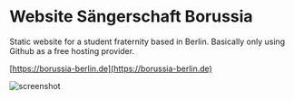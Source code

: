 # Website Sängerschaft Borussia

Static website for a student fraternity based in Berlin. Basically only using Github as a free hosting provider. 

[https://borussia-berlin.de](https://borussia-berlin.de)


![screenshot](https://i.imgur.com/tYrqWeR.jpg)
